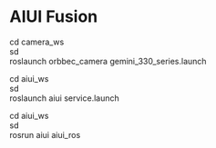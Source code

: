 # AIUI Fusion
cd camera_ws  
sd  
roslaunch orbbec_camera gemini_330_series.launch  

cd aiui_ws  
sd  
roslaunch aiui service.launch  

cd aiui_ws  
sd  
rosrun aiui aiui_ros  
